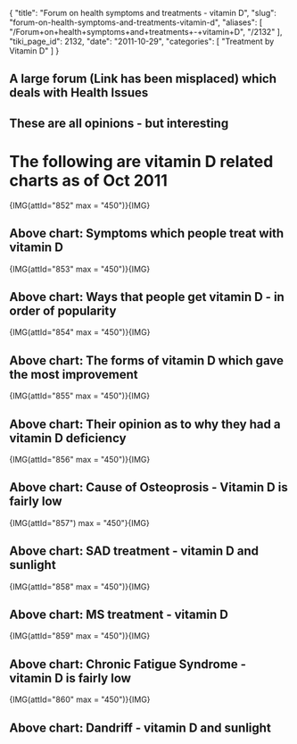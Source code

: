 {
  "title": "Forum on health symptoms and treatments - vitamin D",
  "slug": "forum-on-health-symptoms-and-treatments-vitamin-d",
  "aliases": [
    "/Forum+on+health+symptoms+and+treatments+-+vitamin+D",
    "/2132"
  ],
  "tiki_page_id": 2132,
  "date": "2011-10-29",
  "categories": [
    "Treatment by Vitamin D"
  ]
}


## A large forum (Link has been misplaced) which deals with Health Issues

## These are all opinions - but interesting

# The following are vitamin D related charts as of Oct 2011

{IMG(attId="852" max = "450")}{IMG}

## Above chart: Symptoms which people treat with vitamin D

{IMG(attId="853" max = "450")}{IMG}

## Above chart: Ways that people get vitamin D - in order of popularity

{IMG(attId="854" max = "450")}{IMG}

## Above chart: The forms of vitamin D which gave the most improvement

{IMG(attId="855" max = "450")}{IMG}

## Above chart: Their opinion as to why they had a vitamin D deficiency

{IMG(attId="856" max = "450")}{IMG}

## Above chart: Cause of Osteoprosis - Vitamin D is fairly low

{IMG(attId="857") max = "450"}{IMG}

## Above chart: SAD treatment - vitamin D and sunlight

{IMG(attId="858" max = "450")}{IMG}

## Above chart: MS treatment - vitamin D

{IMG(attId="859" max = "450")}{IMG}

## Above chart: Chronic Fatigue Syndrome - vitamin D is fairly low

{IMG(attId="860" max = "450")}{IMG}

## Above chart: Dandriff - vitamin D and sunlight
